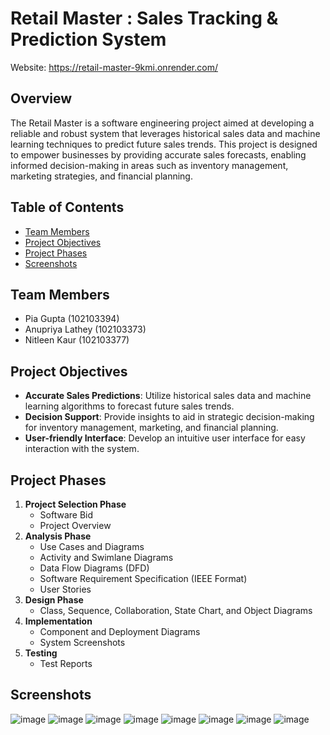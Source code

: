 # Retail Master : Sales Tracking & Prediction System

Website: https://retail-master-9kmi.onrender.com/

## Overview
The Retail Master is a software engineering project aimed at developing a reliable and robust system that leverages historical sales data and machine learning techniques to predict future sales trends. This project is designed to empower businesses by providing accurate sales forecasts, enabling informed decision-making in areas such as inventory management, marketing strategies, and financial planning.

## Table of Contents
- [Team Members](#team-members)
- [Project Objectives](#project-objectives)
- [Project Phases](#project-phases)
- [Screenshots](#screenshots)

## Team Members
- Pia Gupta (102103394)
- Anupriya Lathey (102103373)
- Nitleen Kaur (102103377)


## Project Objectives
- **Accurate Sales Predictions**: Utilize historical sales data and machine learning algorithms to forecast future sales trends.
-  **Decision Support**: Provide insights to aid in strategic decision-making for inventory management, marketing, and financial planning.
-   **User-friendly Interface**: Develop an intuitive user interface for easy interaction with the system.

## Project Phases

1. **Project Selection Phase**
   - Software Bid
   - Project Overview
2. **Analysis Phase**
   - Use Cases and Diagrams
   - Activity and Swimlane Diagrams
   - Data Flow Diagrams (DFD)
   - Software Requirement Specification (IEEE Format)
   - User Stories
3. **Design Phase**
   - Class, Sequence, Collaboration, State Chart, and Object Diagrams
4. **Implementation**
   - Component and Deployment Diagrams
   - System Screenshots
5. **Testing**
   - Test Reports

## Screenshots
![image](https://github.com/user-attachments/assets/95456b62-344b-491e-9448-6e6895ec13f1)
![image](https://github.com/user-attachments/assets/6c9d8d3e-e543-43f5-a6f4-97095dd96a92)
![image](https://github.com/user-attachments/assets/251da9db-d1cc-44c5-96df-365d8831e9be)
![image](https://github.com/user-attachments/assets/fed63559-73bc-441f-b3b1-378e6dfb74d8)
![image](https://github.com/user-attachments/assets/767a9518-df2f-4654-8ee6-fd8d4d8271b2)
![image](https://github.com/user-attachments/assets/54119ba1-f41c-40f1-bee7-972251c215a1)
![image](https://github.com/user-attachments/assets/49669c18-2a0a-4b18-b659-824729c9672d)
![image](https://github.com/user-attachments/assets/191478f9-a5ff-449b-bd40-51f709719359)













 
